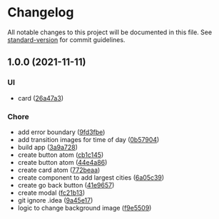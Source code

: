 # Changelog

All notable changes to this project will be documented in this file. See [standard-version](https://github.com/conventional-changelog/standard-version) for commit guidelines.

## 1.0.0 (2021-11-11)


### UI

* card ([26a47a3](https://github.com/KristofaJosh/weather-relief/commits26a47a31a674be92ca0f8333c028165de788719a))


### Chore

* add error boundary ([9fd3fbe](https://github.com/KristofaJosh/weather-relief/commits9fd3fbe61cdde3b199c4c191633b22b30546be4b))
* add transition images for time of day ([0b57904](https://github.com/KristofaJosh/weather-relief/commits0b579043521bd244b7026a252b2be07259bfb663))
* build app ([3a9a728](https://github.com/KristofaJosh/weather-relief/commits3a9a7286a0dfd2a49b95face3d88e71a05196915))
* create button atom ([cb1c145](https://github.com/KristofaJosh/weather-relief/commitscb1c145a6d2099caa70ccbf221f811e2825ef19c))
* create button atom ([44e4a86](https://github.com/KristofaJosh/weather-relief/commits44e4a86b619661123316cd71fae07156f11bb418))
* create card atom ([772beaa](https://github.com/KristofaJosh/weather-relief/commits772beaa5e700b764ca48e7c5d61cfce7ca1ae2cb))
* create component to add largest cities ([6a05c39](https://github.com/KristofaJosh/weather-relief/commits6a05c392b4923515a23a3779d058e4cedc583de1))
* create go back button ([41e9657](https://github.com/KristofaJosh/weather-relief/commits41e965753f61a2653763ef365139b0a116148d08))
* create modal ([fc21b13](https://github.com/KristofaJosh/weather-relief/commitsfc21b13389fd0dbaa0211e9e8602500d8acea178))
* git ignore .idea ([9a45e17](https://github.com/KristofaJosh/weather-relief/commits9a45e17d1df6e7f6d1f19598b30c8ad5beab4c18))
* logic to change background image ([f9e5509](https://github.com/KristofaJosh/weather-relief/commitsf9e550957a1d398573d0afd086e9ed54b04d3323))
